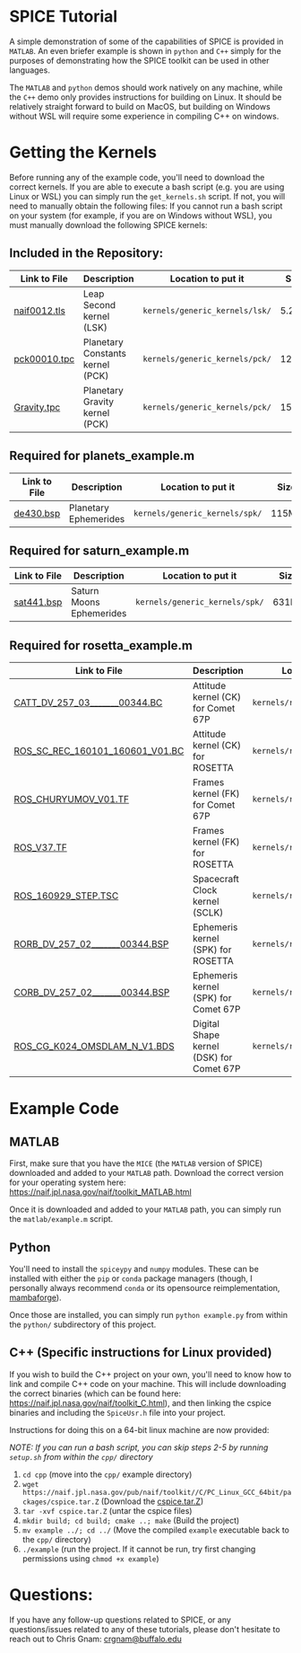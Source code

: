 # SPICE Tutorial

A simple demonstration of some of the capabilities of SPICE is provided in `MATLAB`.  An even briefer example is shown in `python` and `C++` simply for the purposes of demonstrating how the SPICE toolkit can be used in other languages.  

The `MATLAB` and `python` demos should work natively on any machine, while the `C++` demo only provides instructions for building on Linux.  It should be relatively straight forward to build on MacOS, but building on Windows without WSL will require some experience in compiling C++ on windows.

# Getting the Kernels
Before running any of the example code, you'll need to download the correct kernels.  If you are able to execute a bash script (e.g. you are using Linux or WSL) you can simply run the `get_kernels.sh` script.  If not, you will need to manually obtain the following files:
If you cannot run a bash script on your system (for example, if you are on Windows without WSL), you must manually download the following SPICE kernels:

## Included in the Repository:
| Link to File | Description | Location to put it | Size |
| ------------ | ----------- | ------------------ | ---- |
| [naif0012.tls](https://naif.jpl.nasa.gov/pub/naif/generic_kernels/lsk/naif0012.tls) | Leap Second kernel (LSK) | `kernels/generic_kernels/lsk/` | 5.2Kb |
| [pck00010.tpc](https://naif.jpl.nasa.gov/pub/naif/generic_kernels/pck/pck00010.tpc) | Planetary Constants kernel (PCK) | `kernels/generic_kernels/pck/` | 124Kb |
| [Gravity.tpc](https://naif.jpl.nasa.gov/pub/naif/generic_kernels/pck/Gravity.tpc) | Planetary Gravity kernel (PCK) | `kernels/generic_kernels/pck/` | 15Kb |

## Required for planets_example.m
| Link to File | Description | Location to put it | Size |
| ------------ | ----------- | ------------------ | ---- |
| [de430.bsp](https://naif.jpl.nasa.gov/pub/naif/generic_kernels/spk/planets/de430.bsp) | Planetary Ephemerides | `kernels/generic_kernels/spk/` | 115MB |

## Required for saturn_example.m
| Link to File | Description | Location to put it | Size |
| ------------ | ----------- | ------------------ | ---- |
| [sat441.bsp](https://naif.jpl.nasa.gov/pub/naif/generic_kernels/spk/satellites/sat441.bsp) | Saturn Moons Ephemerides | `kernels/generic_kernels/spk/` | 631Mb |

## Required for rosetta_example.m
| Link to File | Description | Location to put it | Size |
| ------------ | ----------- | ------------------ | ---- |
| [CATT_DV_257_03_______00344.BC](https://naif.jpl.nasa.gov/pub/naif/ROSETTA/kernels/ck/CATT_DV_257_03_______00344.BC) | Attitude kernel (CK) for Comet 67P | `kernels/rosetta_kernels/ck/` | 2.1Mb |
| [ROS_SC_REC_160101_160601_V01.BC](https://naif.jpl.nasa.gov/pub/naif/ROSETTA/kernels/ck/ROS_SC_REC_160101_160601_V01.BC) | Attitude kernel (CK) for ROSETTA | `kernels/rosetta_kernels/ck/`| 17Mb |
| [ROS_CHURYUMOV_V01.TF](https://naif.jpl.nasa.gov/pub/naif/ROSETTA/kernels/fk/ROS_CHURYUMOV_V01.TF) | Frames kernel (FK) for Comet 67P | `kernels/rosetta_kernels/fk/` | 2Kb |
| [ROS_V37.TF](https://naif.jpl.nasa.gov/pub/naif/ROSETTA/kernels/fk/ROS_V37.TF) | Frames kernel (FK) for ROSETTA | `kernels/rosetta_kernels/fk/` | 237 Kb |
| [ROS_160929_STEP.TSC](https://naif.jpl.nasa.gov/pub/naif/ROSETTA/kernels/sclk/ROS_160929_STEP.TSC) | Spacecraft Clock kernel (SCLK) | `kernels/rosetta_kernels/sclk/` | 17Kb |
| [RORB_DV_257_02_______00344.BSP](https://naif.jpl.nasa.gov/pub/naif/ROSETTA/kernels/spk/RORB_DV_257_02_______00344.BSP)  | Ephemeris kernel (SPK) for ROSETTA | `kernels/rosetta_kernels/spk/` | 92Mb |
| [CORB_DV_257_02_______00344.BSP](https://naif.jpl.nasa.gov/pub/naif/ROSETTA/kernels/spk/CORB_DV_257_02_______00344.BSP) | Ephemeris kernel (SPK) for Comet 67P | `kernels/rosetta_kernels/spk/` | 213Kb | 
| [ROS_CG_K024_OMSDLAM_N_V1.BDS](https://naif.jpl.nasa.gov/pub/naif/ROSETTA/kernels/dsk/ROS_CG_K024_OMSDLAM_N_V1.BDS) | Digital Shape kernel (DSK) for Comet 67P | `kernels/rosetta_kernels/dsk/` | 2Mb |


# Example Code
## MATLAB
First, make sure that you have the `MICE` (the `MATLAB` version of SPICE) downloaded and added to your `MATLAB` path.  Download the correct version for your operating system here:  https://naif.jpl.nasa.gov/naif/toolkit_MATLAB.html

Once it is downloaded and added to your `MATLAB` path, you can simply run the `matlab/example.m` script.

## Python
You'll need to install the `spiceypy` and `numpy` modules.  These can be installed with either the `pip` or `conda` package managers (though, I personally always recommend `conda` or its opensource reimplementation, [mambaforge](https://github.com/conda-forge/miniforge)).

Once those are installed, you can simply run `python example.py` from within the `python/` subdirectory of this project.

## C++ (Specific instructions for Linux provided)
If you wish to build the C++ project on your own, you'll need to know how to link and compile C++ code on your machine.  This will include downloading the correct binaries (which can be found here: https://naif.jpl.nasa.gov/naif/toolkit_C.html), and then linking the cspice binaries and including the `SpiceUsr.h` file into your project.  

Instructions for doing this on a 64-bit linux machine are now provided:

*NOTE: If you can run a bash script, you can skip steps 2-5 by running `setup.sh` from within the `cpp/` directory*

1. `cd cpp` (move into the `cpp/` example directory)
2. `wget https://naif.jpl.nasa.gov/pub/naif/toolkit//C/PC_Linux_GCC_64bit/packages/cspice.tar.Z` (Download the [cspice.tar.Z](https://naif.jpl.nasa.gov/pub/naif/toolkit//C/PC_Linux_GCC_64bit/packages/cspice.tar.Z))
3. `tar -xvf cspice.tar.Z` (untar the cspice files)
4. `mkdir build; cd build; cmake ..; make` (Build the project)
5. `mv example ../; cd ../` (Move the compiled `example` executable back to the `cpp/` directory)
6. `./example` (run the project.  If it cannot be run, try first changing permissions using `chmod +x example`)

# Questions:
If you have any follow-up questions related to SPICE, or any questions/issues related to any of these tutorials, please don't hesitate to reach out to Chris Gnam:  crgnam@buffalo.edu 